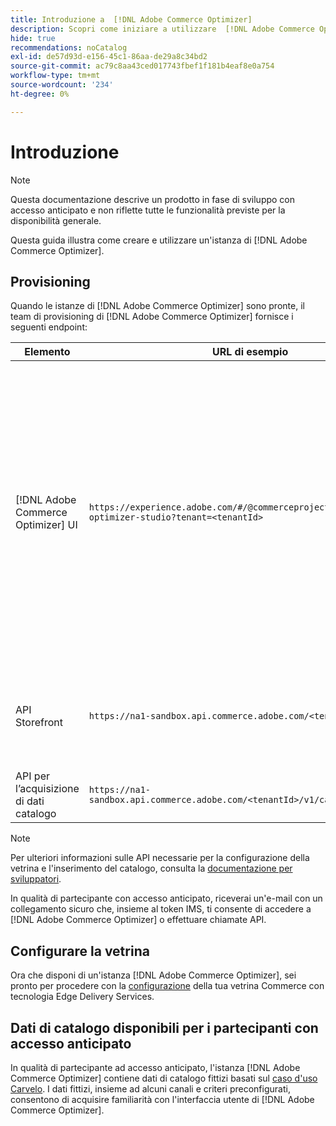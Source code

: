 ```yaml
---
title: Introduzione a  [!DNL Adobe Commerce Optimizer]
description: Scopri come iniziare a utilizzare  [!DNL Adobe Commerce Optimizer].
hide: true
recommendations: noCatalog
exl-id: de57d93d-e156-45c1-86aa-de29a8c34bd2
source-git-commit: ac79c8aa43ced017743fbef1f181b4eaf8e0a754
workflow-type: tm+mt
source-wordcount: '234'
ht-degree: 0%

---
```


# Introduzione

>[!NOTE]
>
>Questa documentazione descrive un prodotto in fase di sviluppo con accesso anticipato e non riflette tutte le funzionalità previste per la disponibilità generale.

Questa guida illustra come creare e utilizzare un&#39;istanza di [!DNL Adobe Commerce Optimizer].

<!--Click the tabs below to see high-level workflow overviews for the following user types:

- Administrators
- Merchants
- Developers

>[!BEGINTABS]

>[!TAB Administrator and merchant workflow]

This diagram provides a high-level overview of how administrators and merchants access and manage [!DNL Adobe Commerce Optimizer] instances. See the [Adobe Admin Console Guide](https://helpx.adobe.com/it/enterprise/admin-guide.html) for more information about administrator workflows.

NEED DIAGRAM

>[!TAB Developer workflow]

This diagram provides a high-level overview of how developers create integrations for [!DNL Adobe Commerce Optimizer] using App Builder. See the [API documentation](https://developer.adobe.com/commerce/services/cloud/) for more information.

NEED DIAGRAM

>[!ENDTABS]
-->

## Provisioning

Quando le istanze di [!DNL Adobe Commerce Optimizer] sono pronte, il team di provisioning di [!DNL Adobe Commerce Optimizer] fornisce i seguenti endpoint:

| Elemento | URL di esempio | Finalità |
|---|---|---|
| [!DNL Adobe Commerce Optimizer] UI | `https://experience.adobe.com/#/@commerceprojectbeacon/commerce-optimizer-studio?tenant=<tenantId>` | Accedi all&#39;interfaccia utente di Commerce Optimizer per la gestione del catalogo in:<br>1. Regole di merchandising (individuazione prodotto, consigli prodotto).<br>2. Gestione del catalogo (creazione di canali e criteri).<br>3. Approfondimenti dati (visualizza lo stato di inserimento dei dati nel catalogo). |
| API Storefront | `https://na1-sandbox.api.commerce.adobe.com/<tenantId>/graphql` | Accedi alle API necessarie per configurare la vetrina Commerce con tecnologia Edge Delivery Services. |
| API per l’acquisizione di dati catalogo | `https://na1-sandbox.api.commerce.adobe.com/<tenantId>/v1/catalog/<entity>` | Accedi alle API necessarie per acquisire i dati del catalogo. |

>[!NOTE]
>
>Per ulteriori informazioni sulle API necessarie per la configurazione della vetrina e l&#39;inserimento del catalogo, consulta la [documentazione per sviluppatori](https://developer-stage.adobe.com/commerce/services/composable-catalog/).

In qualità di partecipante con accesso anticipato, riceverai un&#39;e-mail con un collegamento sicuro che, insieme al token IMS, ti consente di accedere a [!DNL Adobe Commerce Optimizer] o effettuare chiamate API.

## Configurare la vetrina

Ora che disponi di un&#39;istanza [!DNL Adobe Commerce Optimizer], sei pronto per procedere con la [configurazione](./storefront.md) della tua vetrina Commerce con tecnologia Edge Delivery Services.

## Dati di catalogo disponibili per i partecipanti con accesso anticipato

In qualità di partecipante ad accesso anticipato, l&#39;istanza [!DNL Adobe Commerce Optimizer] contiene dati di catalogo fittizi basati sul [caso d&#39;uso Carvelo](./use-case/admin-use-case.md). I dati fittizi, insieme ad alcuni canali e criteri preconfigurati, consentono di acquisire familiarità con l&#39;interfaccia utente di [!DNL Adobe Commerce Optimizer].

<!--Ingest catalog data

By default, [!DNL Adobe Commerce Optimizer] instances do not include any product data.

See the [Ingestion API](https://developer-stage.adobe.com/commerce/services/composable-catalog/data-ingestion/using-the-api/) documentation to learn how you can import your catalog data into [!DNL Adobe Commerce Optimizer].

The catalog data that you ingest is visible in the [data insights](./insights-overview.md) page. Additionally, you can use the [Catalog](./catalog-overview.md) page to define the channels and policies.-->
